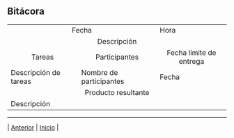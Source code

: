 ## Bitácora

<!DOCTYPE html>
<html>
<body>
<table>
	<tr>
		<td colspan="2" align="center">Fecha</td>
		<td>Hora</td>
	</tr>
	<tr>
		<td colspan="3" align="center">Descripción</td>
	</tr>
	<tr>
		<td align="center">Tareas</td>
		<td align="center">Participantes</td>
		<td align="center">Fecha límite de entrega</td>
	</tr>
	<tr>
		<td>Descripción de tareas</td>
		<td>Nombre de participantes</td>
		<td>Fecha</td>
	</tr>
	<tr>
		<td colspan="3" align="center">Producto resultante</td>
	</tr>
	<tr>
		<td colspan="3">Descripción</td>
	</tr>

</table>
</body>
</html>

























***
| [Anterior](https://github.com/Geovanna-med/Enterate/blob/main/Documentos/Competencias.md "Anterior") 
| [Inicio](https://github.com/Geovanna-med/Enterate "Inicio") |

